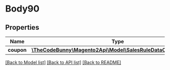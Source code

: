# Body90

## Properties
Name | Type | Description | Notes
------------ | ------------- | ------------- | -------------
**coupon** | [**\TheCodeBunny\Magento2Api\Model\SalesRuleDataCouponInterface**](SalesRuleDataCouponInterface.md) |  | 

[[Back to Model list]](../README.md#documentation-for-models) [[Back to API list]](../README.md#documentation-for-api-endpoints) [[Back to README]](../README.md)


